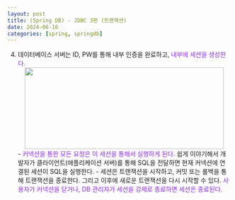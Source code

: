 ```yaml
---
layout: post
title: (Spring DB) - JDBC 3편 (트랜잭션)
date: 2024-06-16
categories: [spring, springdb]
---
```


4. 데이터베이스 서버는 ID, PW를 통해 내부 인증을 완료하고, <span style="color:blueviolet">내부에 세션을 생성한다.</span>
    <center><img src="https://github.com/LeeJae-H/LeeJae-H.github.io/assets/122717063/c3b6e09d-b321-4e5f-8ca2-f52287956ae8" width="450" height="185"></center>
    - <span style="color:blueviolet">커넥션을 통한 모든 요청은 이 세션을 통해서 실행하게 된다.</span> 쉽게 이야기해서 개발자가 클라이언트(애플리케이션 서버)를 통해 SQL을 전달하면 현재 커넥션에 연결된 세션이 SQL을 실행한다.
    - 세션은 트랜잭션을 시작하고, 커밋 또는 롤백을 통해 트랜잭션을 종료한다. 그리고 이후에 새로운 트랜잭션을 다시 시작할 수 있다. <span style="color:blueviolet">사용자가 커넥션을 닫거나, DB 관리자가 세션을 강제로 종료하면 세션은 종료된다.</span>